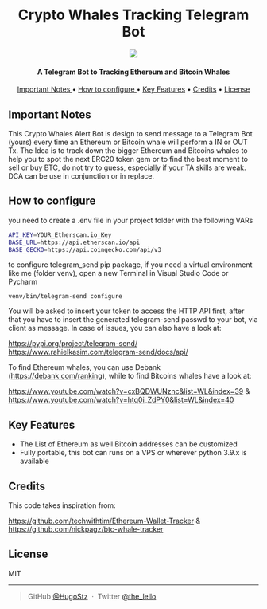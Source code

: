 <h1 align="center">
  <br>
  Crypto Whales Tracking Telegram Bot
  <br>
</h1>

<p align="center"><img src="whale.png" /></p>

<h4 align="center">A Telegram Bot to Tracking Ethereum and Bitcoin Whales</h4>



<p align="center">
  <a href="#key-features">Important Notes </a> •
  <a href="#key-features">How to configure </a> •
  <a href="#key-features">Key Features</a> •
   <a href="#credits">Credits</a> •
  <a href="#license">License</a>
</p>

## Important Notes

This Crypto Whales Alert Bot is design to send message to a Telegram Bot (yours) every time 
an Ethereum or Bitcoin whale will perform a IN or OUT Tx. The Idea is to track down the 
bigger Ethereum and Bitcoins whales to help you to spot the next ERC20 token gem or to
find the best moment to sell or buy BTC, do not try to guess, especially if your TA skills are weak.
DCA can be use in conjunction or in replace.

## How to configure

you need to create a .env file in your project folder with the following VARs

```bash
API_KEY=YOUR_Etherscan.io_Key
BASE_URL=https://api.etherscan.io/api
BASE_GECKO=https://api.coingecko.com/api/v3
```

to configure telegram_send pip package, if you need a virtual environment like me (folder venv), open a new Terminal 
in Visual Studio Code or Pycharm 


```
venv/bin/telegram-send configure

```

You will be asked to insert your token to access the HTTP API first, after that you have to insert the generated telegram-send
passwd to your bot, via client as message. In case of issues, you can also have a look at:

https://pypi.org/project/telegram-send/
https://www.rahielkasim.com/telegram-send/docs/api/


To find Ethereum whales, you can use Debank (https://debank.com/ranking), while to find Bitcoins whales have a look at:

https://www.youtube.com/watch?v=cxBQDWUNznc&list=WL&index=39 & https://www.youtube.com/watch?v=htq0i_ZdPY0&list=WL&index=40



## Key Features

* The List of Ethereum as well Bitcoin addresses can be customized
* Fully portable, this bot can runs on a VPS or wherever python 3.9.x is available


## Credits

This code takes inspiration from:

https://github.com/techwithtim/Ethereum-Wallet-Tracker & https://github.com/nickpagz/btc-whale-tracker


## License

MIT

---

> GitHub [@HugoStz](https://github.com/) &nbsp;&middot;&nbsp;
> Twitter [@the_lello](https://twitter.com/)

